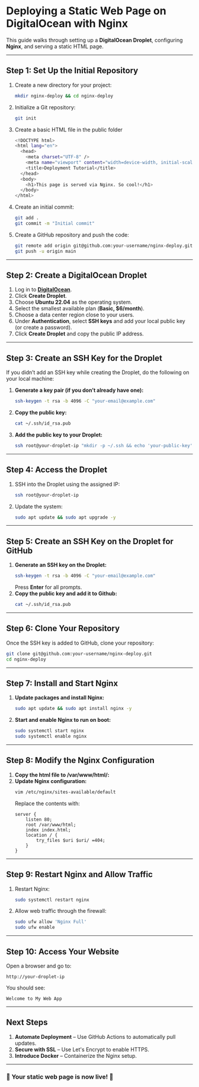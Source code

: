 # Deploying a Static Web Page on DigitalOcean with Nginx

This guide walks through setting up a **DigitalOcean Droplet**, configuring **Nginx**, and serving a static HTML page.

---

## **Step 1: Set Up the Initial Repository**
1. Create a new directory for your project:
   ```sh
   mkdir nginx-deploy && cd nginx-deploy
   ```
2. Initialize a Git repository:
   ```sh
   git init
   ```
3. Create a basic HTML file in the public folder
   ```sh
   <!DOCTYPE html>
   <html lang="en">
     <head>
       <meta charset="UTF-8" />
       <meta name="viewport" content="width=device-width, initial-scale=1.0" />
       <title>Deployment Tutorial</title>
     </head>
     <body>
       <h1>This page is served via Nginx. So cool!</h1>
     </body>
   </html>
   ```
4. Create an initial commit:
   ```sh
   git add .
   git commit -m "Initial commit"
   ```
5. Create a GitHub repository and push the code:
   ```sh
   git remote add origin git@github.com:your-username/nginx-deploy.git
   git push -u origin main
   ```

---

## **Step 2: Create a DigitalOcean Droplet**
1. Log in to **[DigitalOcean](https://cloud.digitalocean.com/)**.
2. Click **Create Droplet**.
3. Choose **Ubuntu 22.04** as the operating system.
4. Select the smallest available plan (**Basic, $6/month**).
5. Choose a data center region close to your users.
6. Under **Authentication**, select **SSH keys** and add your local public key (or create a password).
7. Click **Create Droplet** and copy the public IP address.

---

## **Step 3: Create an SSH Key for the Droplet**
If you didn’t add an SSH key while creating the Droplet, do the following on your local machine:

1. **Generate a key pair (if you don’t already have one):**
   ```sh
   ssh-keygen -t rsa -b 4096 -C "your-email@example.com"
   ```
2. **Copy the public key:**
   ```sh
   cat ~/.ssh/id_rsa.pub
   ```
3. **Add the public key to your Droplet:**
   ```sh
   ssh root@your-droplet-ip "mkdir -p ~/.ssh && echo 'your-public-key' >> ~/.ssh/authorized_keys && chmod 600 ~/.ssh/authorized_keys"
   ```

---

## **Step 4: Access the Droplet**
1. SSH into the Droplet using the assigned IP:
   ```sh
   ssh root@your-droplet-ip
   ```
2. Update the system:
   ```sh
   sudo apt update && sudo apt upgrade -y
   ```

---

## **Step 5: Create an SSH Key on the Droplet for GitHub**
1. **Generate an SSH key on the Droplet:**
   ```sh
   ssh-keygen -t rsa -b 4096 -C "your-email@example.com"
   ```
   Press **Enter** for all prompts.
2. **Copy the public key and add it to Github:**
   ```sh
   cat ~/.ssh/id_rsa.pub
   ```
   
---

## **Step 6: Clone Your Repository**
Once the SSH key is added to GitHub, clone your repository:
```sh
git clone git@github.com:your-username/nginx-deploy.git
cd nginx-deploy
```

---

## **Step 7: Install and Start Nginx**
1. **Update packages and install Nginx:**
   ```sh
   sudo apt update && sudo apt install nginx -y
   ```
2. **Start and enable Nginx to run on boot:**
   ```sh
   sudo systemctl start nginx
   sudo systemctl enable nginx
   ```

---

## **Step 8: Modify the Nginx Configuration**
1. **Copy the html file to /var/www/html/:**
2. **Update Nginx configuration:**
   ```sh
   vim /etc/nginx/sites-available/default
   ```
   Replace the contents with:
   ```nginx
   server {
       listen 80;
       root /var/www/html;
       index index.html;
       location / {
           try_files $uri $uri/ =404;
       }
   }
   ```

---

## **Step 9: Restart Nginx and Allow Traffic**
1. Restart Nginx:
   ```sh
   sudo systemctl restart nginx
   ```
2. Allow web traffic through the firewall:
   ```sh
   sudo ufw allow 'Nginx Full'
   sudo ufw enable
   ```

---

## **Step 10: Access Your Website**
Open a browser and go to:
```
http://your-droplet-ip
```
You should see:
```
Welcome to My Web App
```

---

## **Next Steps**
1. **Automate Deployment** – Use GitHub Actions to automatically pull updates.
2. **Secure with SSL** – Use Let's Encrypt to enable HTTPS.
3. **Introduce Docker** – Containerize the Nginx setup.

---

### 🎉 **Your static web page is now live!** 🚀
